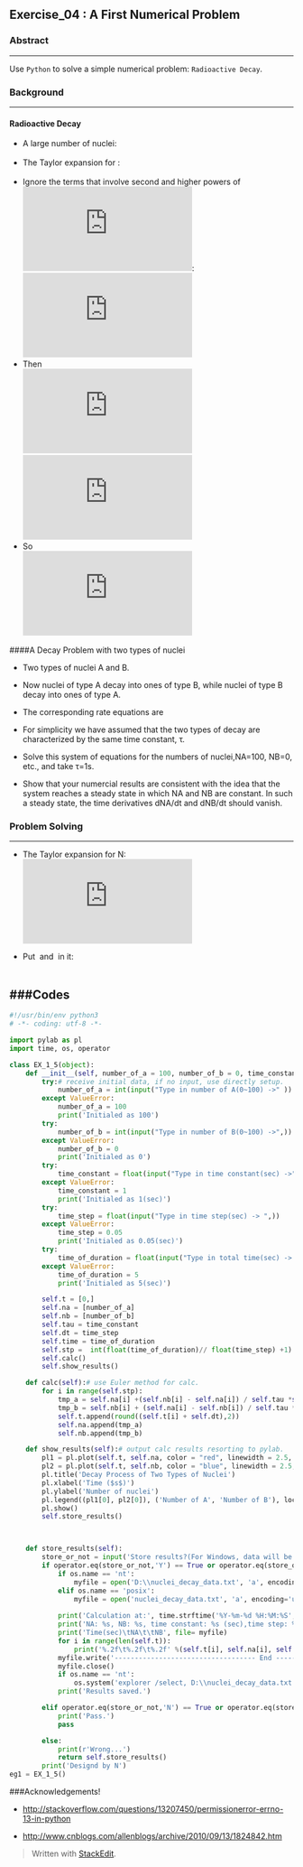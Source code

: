 Exercise_04 : A First Numerical Problem
-



### Abstract
---
Use `Python` to solve a simple numerical problem: `Radioactive Decay`.


### Background

---
#### Radioactive Decay
 - A large number of nuclei:
 <br/><img src="http://latex.codecogs.com/gif.latex?\frac{dN}{dt}=-\frac{N}{\tau}" alt="" title="" /><br/>
 - The Taylor expansion for <img src="http://latex.codecogs.com/gif.latex?N%28t%29" title="" />:
<br/><img src="http://latex.codecogs.com/gif.latex?N%28%5CDelta%20t%29%3DN%280%29&plus;%5Cfrac%7BdN%7D%7Bdt%7D%5Ccdot%5CDelta%20t&plus;%5Cfrac%7B1%7D%7B2%7D%5Ccdot%5Cfrac%7Bd%5E2N%7D%7Bdt%5E2%7D&plus;..." alt="" title="" /> <br/>
 - Ignore the terms that involve second and higher powers of ![](http://latex.codecogs.com/gif.latex?%5CDelta%20t):
  <br/> ![](http://latex.codecogs.com/gif.latex?N%28%5CDelta%20t%29%5Capprox%20N%280%29&plus;%5Cfrac%7BdN%7D%7Bdt%7D%5Ccdot%5CDelta%20t) <br/>
 - Then
 <br/> ![](http://latex.codecogs.com/gif.latex?%5Cfrac%7BdN%7D%7Bdt%7D%3D%5Clim_%7B%5CDelta%20t%5Crightarrow%200%7D%5Cfrac%7BN%28t&plus;%5CDelta%20t%29-N%28t%29%7D%7B%5CDelta%20t%7D%5Capprox%20%5Cfrac%7BN%28t&plus;%5CDelta%20t%29-N%28t%29%7D%7B%5CDelta%20t%7D) <br/>
 ![](http://latex.codecogs.com/gif.latex?N%28t&plus;%5CDelta%20t%29%5Capprox%20N%28t%29&plus;%5Cfrac%7BdN%7D%7Bdt%7D%5Ccdot%5CDelta%20t) <br/>
 - So
 <br/>![](http://latex.codecogs.com/gif.latex?N%28t&plus;%5CDelta%20t%29%5Capprox%20N%28t%29-%5Cfrac%7BN%28t%29%7D%7B%5Ctau%7D%5Ccdot%5CDelta%20t) 
 
####A Decay Problem with two types of nuclei
 - Two types of nuclei A and B. 
 - Now nuclei of type A decay into ones of type B, while nuclei of type B decay into ones of type A.
 - The corresponding rate equations are <br/>
<img src="http://latex.codecogs.com/gif.latex?\frac{dN_A}{dt}=\frac{N_B}{\tau}-\frac{N_A}{\tau}" alt="" title="" /> <br/>
<img src="http://latex.codecogs.com/gif.latex?\frac{dN_B}{dt}=\frac{N_A}{\tau}-\frac{N_B}{\tau}" alt="" title="" />  <br/>

 - For simplicity we have assumed that the two types of decay are characterized by the same time constant, τ.
 - Solve this system of equations for the numbers of nuclei,NA=100, NB=0, etc., and take τ=1s. 
 - Show that your numercial results are consistent with the idea that the system reaches a steady state in which NA and NB are constant. In such a steady state, the time derivatives dNA/dt and dNB/dt should vanish.
 
### Problem Solving
--- 
 - The Taylor expansion for N:
 <br/>![](http://latex.codecogs.com/gif.latex?N%28%5CDelta%20t%29%5Capprox%20N%280%29&plus;%5Cfrac%7BdN%7D%7Bdt%7D%5Ccdot%5CDelta%20t) <br/>
 
 - Put <img src="http://latex.codecogs.com/gif.latex?\frac{dN_A}{dt}" alt="" title="" /> and <img src="http://latex.codecogs.com/gif.latex?\frac{dN_B}{dt}" alt="" title="" /> in it:
<br/> <img src="http://latex.codecogs.com/gif.latex?N_A%28%5CDelta%20t%29%5Capprox%20N%280%29&plus;%28\frac{N_B}{\tau}-\frac{N_A}{\tau}%29%5CDelta%20t" alt="" title="" /> <br/>
<br/> <img src="http://latex.codecogs.com/gif.latex?N_B%28%5CDelta%20t%29%5Capprox%20N%280%29&plus;%28\frac{N_A}{\tau}-\frac{N_B}{\tau}%29%5CDelta%20t" alt="" title="" /> <br/>


###Codes
---
```Python
#!/usr/bin/env python3
# -*- coding: utf-8 -*-

import pylab as pl
import time, os, operator

class EX_1_5(object):
    def __init__(self, number_of_a = 100, number_of_b = 0, time_constant = 1, time_of_duration = 5, time_step = 0.05):# Unit of time is sec
        try:# receive initial data, if no input, use directly setup. 
            number_of_a = int(input("Type in number of A(0~100) ->" ))
        except ValueError:
            number_of_a = 100
            print('Initialed as 100')
        try:
            number_of_b = int(input("Type in number of B(0~100) ->",))
        except ValueError:
            number_of_b = 0
            print('Initialed as 0')
        try:
            time_constant = float(input("Type in time constant(sec) ->" ))
        except ValueError:
            time_constant = 1
            print('Initialed as 1(sec)')
        try:
            time_step = float(input("Type in time step(sec) -> ",))
        except ValueError:
            time_step = 0.05
            print('Initialed as 0.05(sec)')
        try:
            time_of_duration = float(input("Type in total time(sec) -> " ))
        except ValueError:
            time_of_duration = 5
            print('Initialed as 5(sec)')

        self.t = [0,]
        self.na = [number_of_a]
        self.nb = [number_of_b]
        self.tau = time_constant
        self.dt = time_step
        self.time = time_of_duration
        self.stp =  int(float(time_of_duration)// float(time_step) +1)
        self.calc()
        self.show_results()

    def calc(self):# use Euler method for calc. 
        for i in range(self.stp):
            tmp_a = self.na[i] +(self.nb[i] - self.na[i]) / self.tau *self.dt
            tmp_b = self.nb[i] + (self.na[i] - self.nb[i]) / self.tau * self.dt
            self.t.append(round((self.t[i] + self.dt),2))
            self.na.append(tmp_a)
            self.nb.append(tmp_b)

    def show_results(self):# output calc results resorting to pylab.
        pl1 = pl.plot(self.t, self.na, color = "red", linewidth = 2.5, linestyle = "-", label = "Number of A")
        pl2 = pl.plot(self.t, self.nb, color = "blue", linewidth = 2.5, linestyle = "-", label = "Number of B")
        pl.title('Decay Process of Two Types of Nuclei')
        pl.xlabel('Time ($s$)')
        pl.ylabel('Number of nuclei')
        pl.legend((pl1[0], pl2[0]), ('Number of A', 'Number of B'), loc='best') 
        pl.show()
        self.store_results()



    def store_results(self):
        store_or_not = input('Store results?(For Windows, data will be stored at D disk.)\nY/N ->')
        if operator.eq(store_or_not,'Y') == True or operator.eq(store_or_not,'y') == True:
            if os.name == 'nt':
                myfile = open('D:\\nuclei_decay_data.txt', 'a', encoding='utf - 8')
            elif os.name == 'posix':
                myfile = open('nuclei_decay_data.txt', 'a', encoding='utf-8')
            
            print('Calculation at:', time.strftime('%Y-%m-%d %H:%M:%S', time.localtime(time.time())), file = myfile)
            print('NA: %s, NB: %s, time constant: %s (sec),time step: %s (sec), total time: %s (sec)' %(self.na[0], self.nb[0], self.tau, self.dt, self.time), file= myfile)
            print('Time(sec)\tNA\t\tNB', file= myfile)
            for i in range(len(self.t)):
                print('%.2f\t%.2f\t%.2f' %(self.t[i], self.na[i], self.nb[i]), file = myfile)
            myfile.write('----------------------------------- End ---------------------------------------\n')
            myfile.close()
            if os.name == 'nt':
                os.system('explorer /select, D:\\nuclei_decay_data.txt')
            print('Results saved.')

        elif operator.eq(store_or_not,'N') == True or operator.eq(store_or_not,'n') == True:
            print('Pass.')
            pass

        else:
            print(r'Wrong...')
            return self.store_results()
        print('Designd by N')
eg1 = EX_1_5()

```


###Acknowledgements!

- http://stackoverflow.com/questions/13207450/permissionerror-errno-13-in-python

- http://www.cnblogs.com/allenblogs/archive/2010/09/13/1824842.htm

> Written with [StackEdit](https://stackedit.io/).

